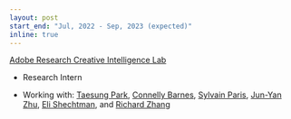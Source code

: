 ```yaml
---
layout: post
start_end: "Jul, 2022 - Sep, 2023 (expected)"
inline: true
---
```


[Adobe Research Creative Intelligence Lab](https://research.adobe.com/)
* Research Intern
- Working with: [Taesung Park](https://taesung.me/), [Connelly Barnes](http://www.connellybarnes.com/work/), [Sylvain Paris](https://research.adobe.com/person/sylvain-paris/), [Jun-Yan Zhu](https://www.cs.cmu.edu/~junyanz/), [Eli Shechtman](https://research.adobe.com/person/eli-shechtman/), and [Richard Zhang](http://richzhang.github.io)
